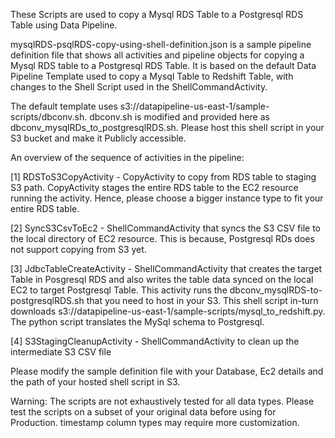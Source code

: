 These Scripts are used to copy a Mysql RDS Table to a Postgresql RDS Table using Data Pipeline.


mysqlRDS-psqlRDS-copy-using-shell-definition.json is a sample pipeline definition file that shows all activities and pipeline objects for copying a Mysql RDS table to a Postgresql RDS Table. It is based on the default Data Pipeline Template used to copy a Mysql Table to Redshift Table, with changes to the Shell Script used in the ShellCommandActivity. 


The default template uses s3://datapipeline-us-east-1/sample-scripts/dbconv.sh. 
dbconv.sh is modified and provided here as dbconv_mysqlRDs_to_postgresqlRDS.sh. 
Please host this shell script in your S3 bucket and make it Publicly accessible.


An overview of the sequence of activities in the pipeline:

[1] RDSToS3CopyActivity - CopyActivity to copy from RDS table to staging S3 path. CopyActivity stages the entire RDS table to the EC2 resource running the activity. Hence, please choose a bigger instance type to fit your entire RDS table.

[2] SyncS3CsvToEc2 - ShellCommandActivity that syncs the S3 CSV file to the local directory of EC2 resource. This is because, Postgresql RDs does not support copying from S3 yet.

[3] JdbcTableCreateActivity - ShellCommandActivity that creates the target Table in Posgresql RDS and also writes the table data synced on the local EC2 to target Postgresql Table. This activity runs the dbconv_mysqlRDS-to-postgresqlRDS.sh that you need to host in your S3. This shell script in-turn downloads s3://datapipeline-us-east-1/sample-scripts/mysql_to_redshift.py. The python script translates the MySql schema to Postgresql.

[4] S3StagingCleanupActivity - ShellCommandActivity to clean up the intermediate S3 CSV file



Please modify the sample definition file with your Database, Ec2 details and the path of your hosted shell script in S3. 


Warning: The scripts are not exhaustively tested for all data types. Please test the scripts on a subset of your original data before using for Production. timestamp column types may require more customization.

